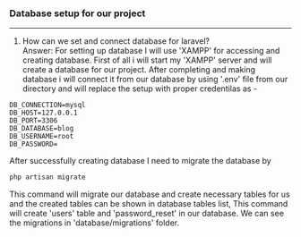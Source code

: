### Database setup for our project
----------------------------------
1. How can we set and connect database for laravel?<br/>
Answer: For setting up database I will use 'XAMPP' for accessing and creating database. First of all i will start my 'XAMPP' server and will create a database for our project. After completing and making database i will connect it from our database by using '.env' file from our directory and will replace the setup with proper credentilas as -
```.env
DB_CONNECTION=mysql
DB_HOST=127.0.0.1
DB_PORT=3306
DB_DATABASE=blog
DB_USERNAME=root
DB_PASSWORD=
```

After successfully creating database I need to migrate the database by 
```sh
php artisan migrate
```
This command will migrate our database and create necessary tables for us and the created tables can be shown in database tables list, This command will create 'users' table and 'password_reset' in our database. We can see the migrations in 'database/migrations' folder.
